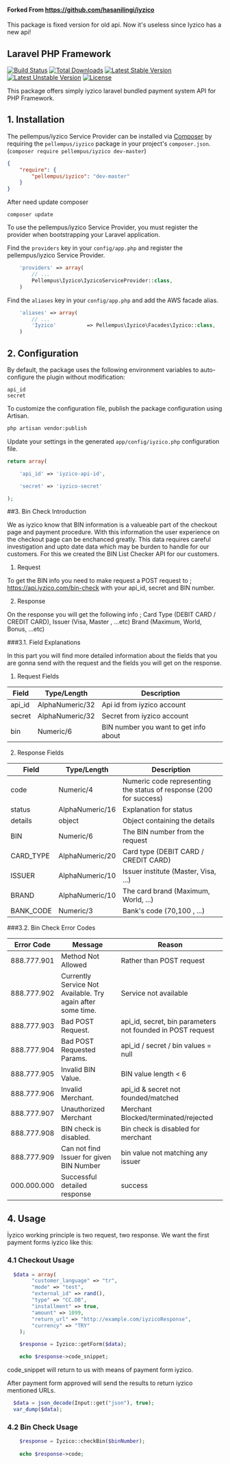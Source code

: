 #### Forked From https://github.com/hasanilingi/iyzico
This package is fixed version for old api. Now it's useless since Iyzico has a new api!
## Laravel PHP Framework

[![Build Status](https://travis-ci.org/laravel/framework.svg)](https://travis-ci.org/laravel/framework)
[![Total Downloads](https://poser.pugx.org/laravel/framework/downloads.svg)](https://packagist.org/packages/laravel/framework)
[![Latest Stable Version](https://poser.pugx.org/laravel/framework/v/stable.svg)](https://packagist.org/packages/laravel/framework)
[![Latest Unstable Version](https://poser.pugx.org/laravel/framework/v/unstable.svg)](https://packagist.org/packages/laravel/framework)
[![License](https://poser.pugx.org/laravel/framework/license.svg)](https://packagist.org/packages/laravel/framework)

This package offers simply iyzico laravel bundled payment system API for PHP Framework.

## 1. Installation

The pellempus/iyzico Service Provider can be installed via [Composer](http://getcomposer.org) by requiring the
`pellempus/iyzico` package in your project's `composer.json`. (`composer require pellempus/iyzico dev-master`)

```json
{
    "require": {
        "pellempus/iyzico": "dev-master"
    }
}
```

After need update composer
```
composer update
```

To use the pellempus/iyzico Service Provider, you must register the provider when bootstrapping your Laravel application.

Find the `providers` key in your `config/app.php` and register the pellempus/iyzico Service Provider.

```php
    'providers' => array(
        // ...
        Pellempus\Iyzico\IyzicoServiceProvider::class,
    )
```

Find the `aliases` key in your `config/app.php` and add the AWS facade alias.

```php
    'aliases' => array(
        // ...
        'Iyzico'		  => Pellempus\Iyzico\Facades\Iyzico::class,
    )
```

## 2. Configuration

By default, the package uses the following environment variables to auto-configure the plugin without modification:
```
api_id
secret
```

To customize the configuration file, publish the package configuration using Artisan.

```sh
php artisan vendor:publish
```

Update your settings in the generated `app/config/iyzico.php` configuration file.

```php
return array(

    'api_id' => 'iyzico-api-id',

    'secret' => 'iyzico-secret'

);
```

##3. Bin Check Introduction 

We as iyzico know that BIN information is a valueable part of the checkout page and payment procedure. With this information the user experience on the checkout page can be enchanced greatly. This data requires careful investigation and upto date data which may be burden to handle for our customers. For this we created the BIN List Checker API for our customers.

1)	Request

To get the BIN info you need to make request a POST request to ;
https://api.iyzico.com/bin-check
with your api_id, secret and BIN number.

2)	Response

On the response you will get the following info ;
Card Type (DEBIT CARD / CREDIT CARD),
Issuer (Visa, Master , ...etc)
Brand (Maximum, World, Bonus, ...etc)

###3.1.	Field Explanations

In this part you will find more detailed information about the fields that you are gonna send with the request and the fields you will get on the response.

1) Request Fields

|Field 		| Type/Length 		| Description                             |
|---------|-----------------|-----------------------------------------|
|api_id|AlphaNumeric/32|Api id from iyzico account|
|secret|AlphaNumeric/32|Secret from iyzico account|
|bin|Numeric/6|BIN number you want to get info about|

2) Response Fields

|Field 		| Type/Length 		| Description                              |
|---------|-----------------|------------------------------------------|
|code|Numeric/4|Numeric code representing the status of response (200 for success)|
|status|AlphaNumeric/16|Explanation for status|
|details|object|Object containing the details|
|BIN|Numeric/6|The BIN number from the request|
|CARD_TYPE|AlphaNumeric/20|Card type (DEBIT CARD / CREDIT CARD)|
|ISSUER|AlphaNumeric/10|Issuer institute (Master, Visa, ...)|
|BRAND|AlphaNumeric/10|The card brand (Maximum, World, ...)|
|BANK_CODE|Numeric/3|Bank's code (70,100 , ...)|

###3.2.	Bin Check Error Codes

|Error Code 		| Message														| Reason
|---------------|-----------------------------------|----------------------------------------------------------------------------------------|
|888.777.901 	| Method Not Allowed											| Rather than POST request|
|888.777.902 	| Currently Service Not Available. Try again after some time.	| Service not available|
|888.777.903 	| Bad POST Request.												| api_id, secret, bin parameters not founded in POST request|
|888.777.904 	| Bad POST Requested Params.									| api_id / secret / bin values = null|
|888.777.905 	| Invalid BIN Value.											| BIN value length < 6|
|888.777.906 	| Invalid Merchant.												| api_id & secret not founded/matched|
|888.777.907 	| Unauthorized Merchant											| Merchant Blocked/terminated/rejected|
|888.777.908 	| BIN check is disabled.										| Bin check is disabled for merchant|
|888.777.909 	| Can not find Issuer for given BIN Number						| bin value not matching any issuer|
|000.000.000 	| Successful detailed response									| success|

## 4. Usage

İyzico working principle is two request, two response. We want the first payment forms iyzico like this:

### 4.1 Checkout Usage
```php
  $data = array(
		"customer_language" => "tr",
		"mode" => "test",
		"external_id" => rand(),
		"type" => "CC.DB",
		"installment" => true,
		"amount" => 1099,
		"return_url" => "http://example.com/iyzicoResponse",
		"currency" => "TRY"
	);

	$response = Iyzico::getForm($data);

	echo $response->code_snippet;
```

code_snippet will return to us with means of payment form iyzico.

After payment form approved will send the results to return iyzico mentioned URLs.

```php
  $data = json_decode(Input::get("json"), true);
  var_dump($data);
```
### 4.2 Bin Check Usage
```php
	$response = Iyzico::checkBin($binNumber);
	
	echo $response->code;
```
